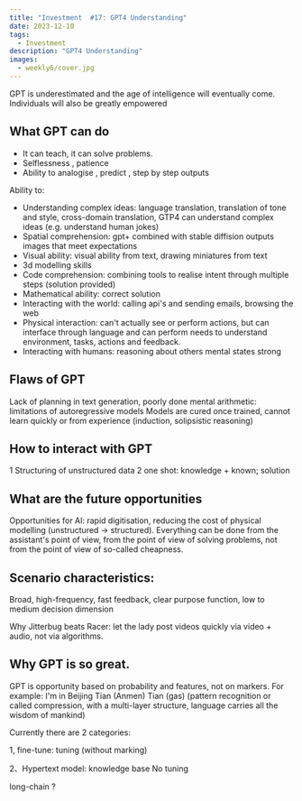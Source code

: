 ```yaml
---
title: "Investment  #17: GPT4 Understanding"
date: 2023-12-10
tags:
  - Investment 
description: "GPT4 Understanding"
images:
  - weekly6/cover.jpg
---
```



GPT is underestimated and the age of intelligence will eventually come. Individuals will also be greatly empowered

## What GPT can do

- It can teach, it can solve problems.
- Selflessness , patience
- Ability to analogise , predict , step by step outputs

Ability to:
- Understanding complex ideas: language translation, translation of tone and style, cross-domain translation, GTP4 can understand complex ideas (e.g. understand human jokes)
- Spatial comprehension: gpt+ combined with stable diffision outputs images that meet expectations
- Visual ability: visual ability from text, drawing miniatures from text
- 3d modelling skills
- Code comprehension: combining tools to realise intent through multiple steps (solution provided)
- Mathematical ability: correct solution
- Interacting with the world: calling api's and sending emails, browsing the web
- Physical interaction: can't actually see or perform actions, but can interface through language and can perform needs to understand environment, tasks, actions and feedback.
- Interacting with humans: reasoning about others mental states strong

## Flaws of GPT

Lack of planning in text generation, poorly done mental arithmetic: limitations of autoregressive models
Models are cured once trained, cannot learn quickly or from experience (induction, solipsistic reasoning)

## How to interact with GPT
1 Structuring of unstructured data
2 one shot: knowledge + known; solution


## What are the future opportunities
Opportunities for AI: rapid digitisation, reducing the cost of physical modelling (unstructured -> structured). Everything can be done from the assistant's point of view, from the point of view of solving problems, not from the point of view of so-called cheapness.


## Scenario characteristics:

Broad, high-frequency, fast feedback, clear purpose function, low to medium decision dimension

Why Jitterbug beats Racer: let the lady post videos quickly via video + audio, not via algorithms. 

## Why GPT is so great.

GPT is opportunity based on probability and features, not on markers. For example: I'm in Beijing Tian (Anmen) Tian (gas) (pattern recognition or called compression, with a multi-layer structure, language carries all the wisdom of mankind)

Currently there are 2 categories:

1, fine-tune: tuning (without marking)   

2、Hypertext model: knowledge base No tuning  

long-chain ?